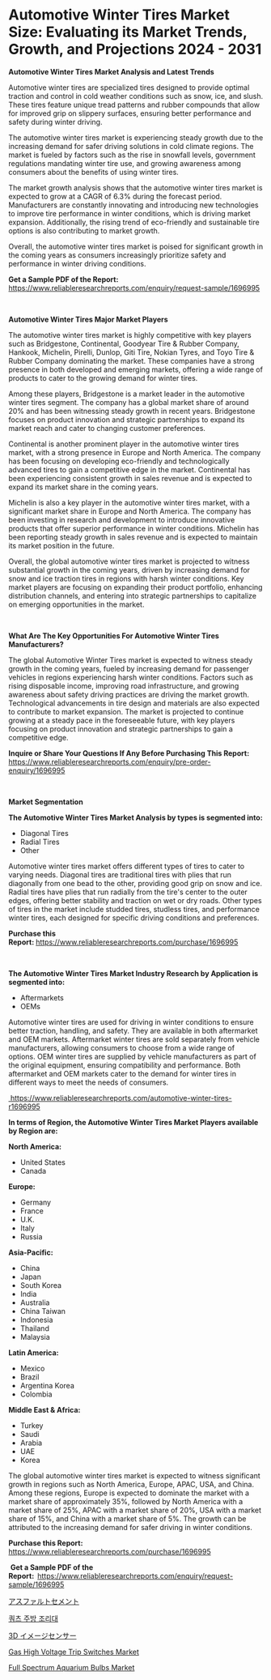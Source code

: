 <p><h1>Automotive Winter Tires Market Size: Evaluating its Market Trends, Growth, and Projections 2024 - 2031</h1></p><p><strong>Automotive Winter Tires Market Analysis and Latest Trends</strong></p>
<p><p>Automotive winter tires are specialized tires designed to provide optimal traction and control in cold weather conditions such as snow, ice, and slush. These tires feature unique tread patterns and rubber compounds that allow for improved grip on slippery surfaces, ensuring better performance and safety during winter driving.</p><p>The automotive winter tires market is experiencing steady growth due to the increasing demand for safer driving solutions in cold climate regions. The market is fueled by factors such as the rise in snowfall levels, government regulations mandating winter tire use, and growing awareness among consumers about the benefits of using winter tires.</p><p>The market growth analysis shows that the automotive winter tires market is expected to grow at a CAGR of 6.3% during the forecast period. Manufacturers are constantly innovating and introducing new technologies to improve tire performance in winter conditions, which is driving market expansion. Additionally, the rising trend of eco-friendly and sustainable tire options is also contributing to market growth.</p><p>Overall, the automotive winter tires market is poised for significant growth in the coming years as consumers increasingly prioritize safety and performance in winter driving conditions.</p></p>
<p><strong>Get a Sample PDF of the Report:&nbsp;</strong> <a href="https://www.reliableresearchreports.com/enquiry/request-sample/1696995">https://www.reliableresearchreports.com/enquiry/request-sample/1696995</a></p>
<p>&nbsp;</p>
<p><strong>Automotive Winter Tires Major Market Players</strong></p>
<p><p>The automotive winter tires market is highly competitive with key players such as Bridgestone, Continental, Goodyear Tire & Rubber Company, Hankook, Michelin, Pirelli, Dunlop, Giti Tire, Nokian Tyres, and Toyo Tire & Rubber Company dominating the market. These companies have a strong presence in both developed and emerging markets, offering a wide range of products to cater to the growing demand for winter tires.</p><p>Among these players, Bridgestone is a market leader in the automotive winter tires segment. The company has a global market share of around 20% and has been witnessing steady growth in recent years. Bridgestone focuses on product innovation and strategic partnerships to expand its market reach and cater to changing customer preferences.</p><p>Continental is another prominent player in the automotive winter tires market, with a strong presence in Europe and North America. The company has been focusing on developing eco-friendly and technologically advanced tires to gain a competitive edge in the market. Continental has been experiencing consistent growth in sales revenue and is expected to expand its market share in the coming years.</p><p>Michelin is also a key player in the automotive winter tires market, with a significant market share in Europe and North America. The company has been investing in research and development to introduce innovative products that offer superior performance in winter conditions. Michelin has been reporting steady growth in sales revenue and is expected to maintain its market position in the future.</p><p>Overall, the global automotive winter tires market is projected to witness substantial growth in the coming years, driven by increasing demand for snow and ice traction tires in regions with harsh winter conditions. Key market players are focusing on expanding their product portfolio, enhancing distribution channels, and entering into strategic partnerships to capitalize on emerging opportunities in the market.</p></p>
<p>&nbsp;</p>
<p><strong>What Are The Key Opportunities For Automotive Winter Tires Manufacturers?</strong></p>
<p><p>The global Automotive Winter Tires market is expected to witness steady growth in the coming years, fueled by increasing demand for passenger vehicles in regions experiencing harsh winter conditions. Factors such as rising disposable income, improving road infrastructure, and growing awareness about safety driving practices are driving the market growth. Technological advancements in tire design and materials are also expected to contribute to market expansion. The market is projected to continue growing at a steady pace in the foreseeable future, with key players focusing on product innovation and strategic partnerships to gain a competitive edge.</p></p>
<p><strong>Inquire or Share Your Questions If Any Before Purchasing This Report:</strong> <a href="https://www.reliableresearchreports.com/enquiry/pre-order-enquiry/1696995">https://www.reliableresearchreports.com/enquiry/pre-order-enquiry/1696995</a></p>
<p>&nbsp;</p>
<p><strong>Market Segmentation</strong></p>
<p><strong>The Automotive Winter Tires Market Analysis by types is segmented into:</strong></p>
<p><ul><li>Diagonal Tires</li><li>Radial Tires</li><li>Other</li></ul></p>
<p><p>Automotive winter tires market offers different types of tires to cater to varying needs. Diagonal tires are traditional tires with plies that run diagonally from one bead to the other, providing good grip on snow and ice. Radial tires have plies that run radially from the tire's center to the outer edges, offering better stability and traction on wet or dry roads. Other types of tires in the market include studded tires, studless tires, and performance winter tires, each designed for specific driving conditions and preferences.</p></p>
<p><strong>Purchase this Report:&nbsp;</strong><a href="https://www.reliableresearchreports.com/purchase/1696995">https://www.reliableresearchreports.com/purchase/1696995</a></p>
<p>&nbsp;</p>
<p><strong>The Automotive Winter Tires Market Industry Research by Application is segmented into:</strong></p>
<p><ul><li>Aftermarkets</li><li>OEMs</li></ul></p>
<p><p>Automotive winter tires are used for driving in winter conditions to ensure better traction, handling, and safety. They are available in both aftermarket and OEM markets. Aftermarket winter tires are sold separately from vehicle manufacturers, allowing consumers to choose from a wide range of options. OEM winter tires are supplied by vehicle manufacturers as part of the original equipment, ensuring compatibility and performance. Both aftermarket and OEM markets cater to the demand for winter tires in different ways to meet the needs of consumers.</p></p>
<p><a href="https://www.reliableresearchreports.com/automotive-winter-tires-r1696995">&nbsp;https://www.reliableresearchreports.com/automotive-winter-tires-r1696995</a></p>
<p><strong>In terms of Region, the Automotive Winter Tires Market Players available by Region are:</strong></p>
<p>
    <p> <strong> North America: </strong>
        <ul>
            <li>United States</li>
            <li>Canada</li>
        </ul>
        </p> 
    <p> <strong> Europe: </strong>
        <ul>
            <li>Germany</li>
            <li>France</li>
            <li>U.K.</li>
            <li>Italy</li>
            <li>Russia</li>
        </ul>
        </p> 
    <p> <strong> Asia-Pacific: </strong>
        <ul>
            <li>China</li>
            <li>Japan</li>
            <li>South Korea</li>
            <li>India</li>
            <li>Australia</li>
            <li>China Taiwan</li>
            <li>Indonesia</li>
            <li>Thailand</li>
            <li>Malaysia</li>
        </ul>
        </p> 
    <p> <strong> Latin America: </strong>
        <ul>
            <li>Mexico</li>
            <li>Brazil</li>
            <li>Argentina Korea</li>
            <li>Colombia</li>
        </ul>
        </p> 
    <p> <strong> Middle East & Africa: </strong>
        <ul>
            <li>Turkey</li>
            <li>Saudi</li>
            <li>Arabia</li>
            <li>UAE</li>
            <li>Korea</li>
        </ul>
    </p>
    </p>
<p><p>The global automotive winter tires market is expected to witness significant growth in regions such as North America, Europe, APAC, USA, and China. Among these regions, Europe is expected to dominate the market with a market share of approximately 35%, followed by North America with a market share of 25%, APAC with a market share of 20%, USA with a market share of 15%, and China with a market share of 5%. The growth can be attributed to the increasing demand for safer driving in winter conditions.</p></p>
<p><strong>Purchase this Report: </strong><a href="https://www.reliableresearchreports.com/purchase/1696995">https://www.reliableresearchreports.com/purchase/1696995</a></p>
<p>&nbsp;<strong>Get a Sample PDF of the Report:&nbsp;&nbsp;</strong><a href="https://www.reliableresearchreports.com/enquiry/request-sample/1696995">https://www.reliableresearchreports.com/enquiry/request-sample/1696995</a></p>
<p><strong></strong></p>
<p><p><a href="https://github.com/WhitneyMurphy1982/Market-Research-Report-List-1/blob/main/925300265529.md">アスファルトセメント</a></p><p><a href="https://github.com/KoleLedner/Market-Research-Report-List-1/blob/main/621694164130.md">쿼츠 주방 조리대</a></p><p><a href="https://github.com/TatumKoelpin2017/Market-Research-Report-List-1/blob/main/152032465528.md">3D イメージセンサー</a></p><p><a href="https://github.com/nathandecarvalho/Market-Research-Report-List-3/blob/main/gas-high-voltage-trip-switches-market.md">Gas High Voltage Trip Switches Market</a></p><p><a href="https://github.com/kosella/Market-Research-Report-List-3/blob/main/full-spectrum-aquarium-bulbs-market.md">Full Spectrum Aquarium Bulbs Market</a></p></p>